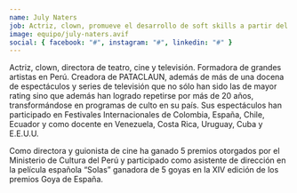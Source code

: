 ```yaml
---
name: July Naters
job: Actriz, clown, promueve el desarrollo de soft skills a partir del arte
image: equipo/july-naters.avif
social: { facebook: "#", instagram: "#", linkedin: "#" }
---
```


<div class="font-light tracking-wider columns-1 md:columns-2 text-zinc-700">
<p class="mb-4 capital-letter">Actriz, clown, directora de teatro, cine y televisión. Formadora de grandes artistas en Perú. Creadora de PATACLAUN, además de más de una docena de espectáculos y series de televisión que no sólo han sido las de mayor rating sino que además han logrado repetirse por más de 20 años, transformándose en programas de culto en su  país. Sus espectáculos han participado en Festivales Internacionales de Colombia, España, Chile, Ecuador y como docente en Venezuela, Costa Rica, Uruguay, Cuba y E.E.U.U.</p>
<p class="mb-4">Como directora y guionista de cine ha ganado 5 premios otorgados por el Ministerio de Cultura del Perú y participado como asistente de dirección en la película española  “Solas” ganadora  de 5 goyas en la  XIV  edición de los premios Goya de España.</p>
</div>
